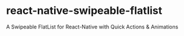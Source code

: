 # react-native-swipeable-flatlist

A Swipeable FlatList for React-Native with Quick Actions &amp; Animations
